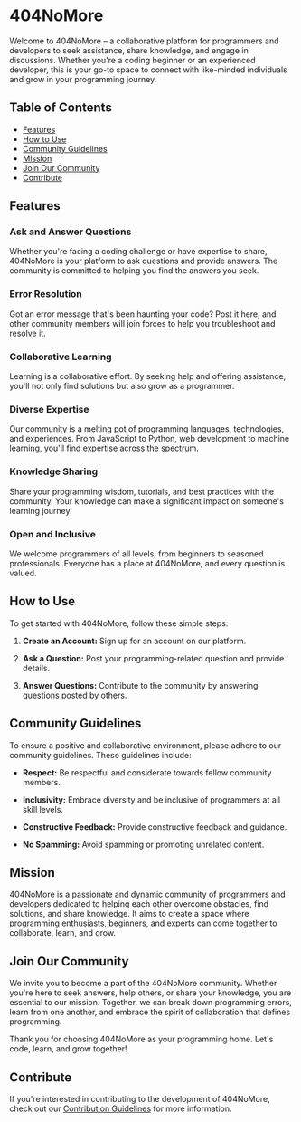 # 404NoMore

Welcome to 404NoMore – a collaborative platform for programmers and developers to seek assistance, share knowledge, and engage in discussions. Whether you're a coding beginner or an experienced developer, this is your go-to space to connect with like-minded individuals and grow in your programming journey.

## Table of Contents

- [Features](#features)
- [How to Use](#how-to-use)
- [Community Guidelines](#community-guidelines)
- [Mission](#mission)
- [Join Our Community](#join-our-community)
- [Contribute](#contribute)

## Features

### Ask and Answer Questions

Whether you're facing a coding challenge or have expertise to share, 404NoMore is your platform to ask questions and provide answers. The community is committed to helping you find the answers you seek.

### Error Resolution

Got an error message that's been haunting your code? Post it here, and other community members will join forces to help you troubleshoot and resolve it.

### Collaborative Learning

Learning is a collaborative effort. By seeking help and offering assistance, you'll not only find solutions but also grow as a programmer.

### Diverse Expertise

Our community is a melting pot of programming languages, technologies, and experiences. From JavaScript to Python, web development to machine learning, you'll find expertise across the spectrum.

### Knowledge Sharing

Share your programming wisdom, tutorials, and best practices with the community. Your knowledge can make a significant impact on someone's learning journey.

### Open and Inclusive

We welcome programmers of all levels, from beginners to seasoned professionals. Everyone has a place at 404NoMore, and every question is valued.

## How to Use

To get started with 404NoMore, follow these simple steps:

1. **Create an Account:** Sign up for an account on our platform.

2. **Ask a Question:** Post your programming-related question and provide details.

3. **Answer Questions:** Contribute to the community by answering questions posted by others.

## Community Guidelines

To ensure a positive and collaborative environment, please adhere to our community guidelines. These guidelines include:

- **Respect:** Be respectful and considerate towards fellow community members.

- **Inclusivity:** Embrace diversity and be inclusive of programmers at all skill levels.

- **Constructive Feedback:** Provide constructive feedback and guidance.

- **No Spamming:** Avoid spamming or promoting unrelated content.

## Mission

404NoMore is a passionate and dynamic community of programmers and developers dedicated to helping each other overcome obstacles, find solutions, and share knowledge. It aims to create a space where programming enthusiasts, beginners, and experts can come together to collaborate, learn, and grow.

## Join Our Community

We invite you to become a part of the 404NoMore community. Whether you're here to seek answers, help others, or share your knowledge, you are essential to our mission. Together, we can break down programming errors, learn from one another, and embrace the spirit of collaboration that defines programming.

Thank you for choosing 404NoMore as your programming home. Let's code, learn, and grow together!

## Contribute

If you're interested in contributing to the development of 404NoMore, check out our [Contribution Guidelines](CONTRIBUTING.md) for more information.
